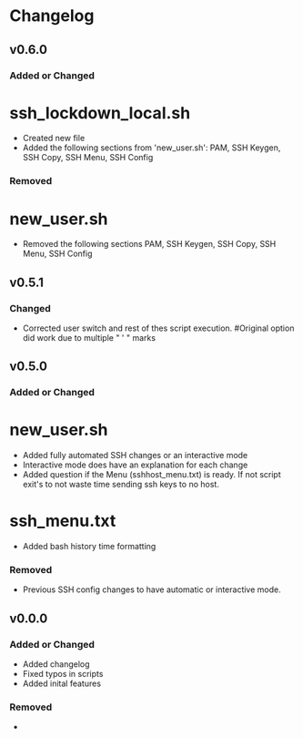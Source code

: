 # Changelog


## v0.6.0

### Added or Changed
# ssh_lockdown_local.sh
- Created new file
- Added the following sections from 'new_user.sh': PAM, SSH Keygen, SSH Copy, SSH Menu, SSH Config

### Removed
# new_user.sh
- Removed the following sections PAM, SSH Keygen, SSH Copy, SSH Menu, SSH Config

## v0.5.1

### Changed
- Corrected user switch and rest of thes script execution. #Original option did work due to multiple " ' " marks


## v0.5.0

### Added or Changed
# new_user.sh
- Added fully automated SSH changes or an interactive mode
- Interactive mode does have an explanation for each change
- Added question if the Menu (sshhost_menu.txt) is ready. If not script exit's to not waste time sending ssh keys to no host.

# ssh_menu.txt
- Added bash history time formatting

### Removed
- Previous SSH config changes to have automatic or interactive mode.

## v0.0.0

### Added or Changed
- Added changelog
- Fixed typos in scripts
- Added inital features

### Removed

- 
